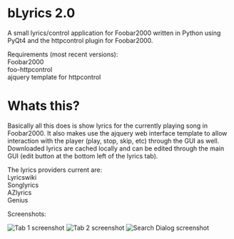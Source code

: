 # bLyrics 2.0
A small lyrics/control application for Foobar2000 written in Python using PyQt4 and the httpcontrol plugin for Foobar2000.

Requirements (most recent versions):<br>
Foobar2000<br>
foo-httpcontrol<br>
ajquery template for httpcontrol<br>

# Whats this?
Basically all this does is show lyrics for the currently playing song in Foobar2000. It also makes use the ajquery web interface template to allow interaction with the player (play, stop, skip, etc) through the GUI as well. Downloaded lyrics are cached locally and can be edited through the main GUI (edit button at the bottom left of the lyrics tab). 

The lyrics providers current are:\
Lyricswiki \
Songlyrics \
AZlyrics \
Genius 



Screenshots:

![Tab 1 screenshot](http://i.imgur.com/HaOa3Xc.jpg)
![Tab 2 screenshot](https://i.imgur.com/o4ZRDKW.png)
![Search Dialog screenshot](https://i.imgur.com/txDZGS3.png)